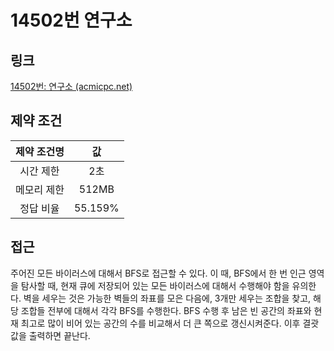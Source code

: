 # 14502번 연구소

## 링크

[14502번: 연구소 (acmicpc.net)](https://www.acmicpc.net/problem/14502)

## 제약 조건

| 제약 조건명 |   값    |
| :---------: | :-----: |
|  시간 제한  |   2초   |
| 메모리 제한 |  512MB  |
|  정답 비율  | 55.159% |

## 접근

주어진 모든 바이러스에 대해서 BFS로 접근할 수 있다. 이 때, BFS에서 한 번 인근 영역을 탐사할 때, 현재 큐에 저장되어 있는 모든 바이러스에 대해서 수행해야 함을 유의한다. 벽을 세우는 것은 가능한 벽들의 좌표를 모은 다음에, 3개만 세우는 조합을 찾고, 해당 조합들 전부에 대해서 각각 BFS를 수행한다. BFS 수행 후 남은 빈 공간의 좌표와 현재 최고로 많이 비어 있는 공간의 수를 비교해서 더 큰 쪽으로 갱신시켜준다. 이후 결괏값을 출력하면 끝난다.
